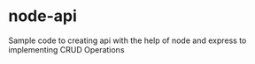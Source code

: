 # node-api
Sample code to creating api with the help of node and express to implementing CRUD Operations
